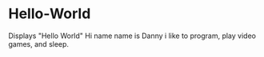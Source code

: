 # Hello-World
Displays "Hello World"
Hi name name is Danny i like to program, play video games, and sleep. 
